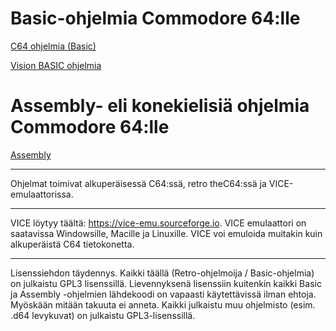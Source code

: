 # Basic-ohjelmia Commodore 64:lle

[C64 ohjelmia (Basic)](C64%20Basic%20V2/README.md)

[Vision BASIC ohjelmia](Vision%20BASIC/README.md)

# Assembly- eli konekielisiä ohjelmia Commodore 64:lle

[Assembly](asm/README.md)


- - -

Ohjelmat toimivat alkuperäisessä C64:ssä, retro theC64:ssä ja VICE-emulaattorissa.

- - -

VICE löytyy täältä: 
https://vice-emu.sourceforge.io.
VICE emulaattori on saatavissa Windowsille, Macille ja Linuxille. VICE voi emuloida muitakin kuin alkuperäistä C64 tietokonetta.

- - -

Lisenssiehdon täydennys. Kaikki täällä (Retro-ohjelmoija / Basic-ohjelmia) on julkaistu GPL3 lisenssillä. Lievennyksenä lisenssiin kuitenkin kaikki Basic ja Assembly -ohjelmien lähdekoodi on vapaasti käytettävissä ilman ehtoja. Myöskään mitään takuuta ei anneta. Kaikki julkaistu muu ohjelmisto (esim. .d64 levykuvat) on julkaistu GPL3-lisenssillä.
